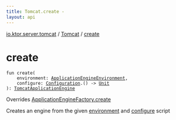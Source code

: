 ```yaml
---
title: Tomcat.create - 
layout: api
---
```


<div class='api-docs-breadcrumbs'><a href="../index.html">io.ktor.server.tomcat</a> / <a href="index.html">Tomcat</a> / <a href="./create.html">create</a></div>

# create

<div class="signature"><code><span class="keyword">fun </span><span class="identifier">create</span><span class="symbol">(</span><br/>&nbsp;&nbsp;&nbsp;&nbsp;<span class="parameterName" id="io.ktor.server.tomcat.Tomcat$create(io.ktor.server.engine.ApplicationEngineEnvironment, kotlin.Function1((io.ktor.server.tomcat.TomcatApplicationEngine.Configuration, kotlin.Unit)))/environment">environment</span><span class="symbol">:</span>&nbsp;<a href="../../io.ktor.server.engine/-application-engine-environment/index.html"><span class="identifier">ApplicationEngineEnvironment</span></a><span class="symbol">, </span><br/>&nbsp;&nbsp;&nbsp;&nbsp;<span class="parameterName" id="io.ktor.server.tomcat.Tomcat$create(io.ktor.server.engine.ApplicationEngineEnvironment, kotlin.Function1((io.ktor.server.tomcat.TomcatApplicationEngine.Configuration, kotlin.Unit)))/configure">configure</span><span class="symbol">:</span>&nbsp;<a href="../-tomcat-application-engine/-configuration/index.html"><span class="identifier">Configuration</span></a><span class="symbol">.</span><span class="symbol">(</span><span class="symbol">)</span>&nbsp;<span class="symbol">-&gt;</span>&nbsp;<a href="https://kotlinlang.org/api/latest/jvm/stdlib/kotlin/-unit/index.html"><span class="identifier">Unit</span></a><br/><span class="symbol">)</span><span class="symbol">: </span><a href="../-tomcat-application-engine/index.html"><span class="identifier">TomcatApplicationEngine</span></a></code></div>

Overrides <a href="../../io.ktor.server.engine/-application-engine-factory/create.html">ApplicationEngineFactory.create</a>

Creates an engine from the given <a href="create.html#io.ktor.server.tomcat.Tomcat$create(io.ktor.server.engine.ApplicationEngineEnvironment, kotlin.Function1((io.ktor.server.tomcat.TomcatApplicationEngine.Configuration, kotlin.Unit)))/environment">environment</a> and <a href="create.html#io.ktor.server.tomcat.Tomcat$create(io.ktor.server.engine.ApplicationEngineEnvironment, kotlin.Function1((io.ktor.server.tomcat.TomcatApplicationEngine.Configuration, kotlin.Unit)))/configure">configure</a> script

